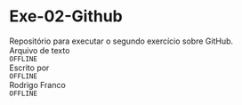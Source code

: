 # Exe-02-Github
Repositório para executar o segundo exercício sobre GitHub. <br/>
Arquivo de texto <br/>
```OFFLINE``` <br/>
Escrito por <br/>
```OFFLINE``` <br/>
Rodrigo Franco <br/>
```OFFLINE``` <br/>
